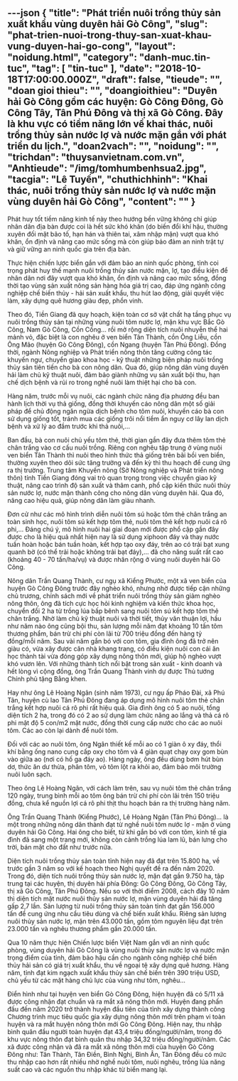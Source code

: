 ---json
{
    "title": "Phát triển nuôi trồng thủy sản xuất khẩu vùng duyên hải Gò Công",
    "slug": "phat-trien-nuoi-trong-thuy-san-xuat-khau-vung-duyen-hai-go-cong",
    "layout": "noidung.html",
    "category": "danh-muc.tin-tuc",
    "tag": [
        "tin-tuc"
    ],
    "date": "2018-10-18T17:00:00.000Z",
    "draft": false,
    "tieude": "",
    "doan gioi thieu": "",
    "doangioithieu": "Duyên hải Gò Công gồm các huyện: Gò Công Đông, Gò Công Tây, Tân Phú Đông và thị xã Gò Công. Đây là khu vực có tiềm năng lớn về khai thác, nuôi trồng thủy sản nước lợ và nước mặn gắn với phát triển du lịch.",
    "doan2vach": "",
    "noidung": "",
    "trichdan": "thuysanvietnam.com.vn",
    "Anhtieude": "/img/tomhumbenhsua2.jpg",
    "tacgia": "Lê Tuyến",
    "chuthichhinh": "Khai thác, nuôi trồng thủy sản nước lợ và nước mặn vùng duyên hải Gò Công",
    "__content__": ""
}
---
<p>Ph&aacute;t huy tốt tiềm năng kinh tế n&agrave;y theo hướng bền vững kh&ocirc;ng chỉ gi&uacute;p nh&acirc;n d&acirc;n địa b&agrave;n được coi l&agrave; hết sức kh&oacute; khăn (do biến đổi kh&iacute; hậu, thường xuy&ecirc;n đối mặt b&atilde;o tố, hạn h&aacute;n v&agrave; thi&ecirc;n tai, x&acirc;m nhập mặn) vượt qua kh&oacute; khăn, ổn định v&agrave; n&acirc;ng cao mức sống m&agrave; c&ograve;n gi&uacute;p bảo đảm an ninh trật tự v&agrave; giữ vững an ninh quốc gia tr&ecirc;n địa b&agrave;n.</p>

<p>Thực hiện chiến lược biển gắn với đảm bảo an ninh quốc ph&ograve;ng, tỉnh coi trọng ph&aacute;t huy thế mạnh nu&ocirc;i trồng thủy sản nước mặn, lợ, tạo điều kiện để nh&acirc;n d&acirc;n nơi đ&acirc;y vượt qua kh&oacute; khăn, ổn định v&agrave; n&acirc;ng cao mức sống, đồng thời tạo v&ugrave;ng sản xuất n&ocirc;ng sản h&agrave;ng h&oacute;a gi&aacute; trị cao, đ&aacute;p ứng ng&agrave;nh c&ocirc;ng nghiệp chế biến thủy - hải sản xuất khẩu, thu h&uacute;t lao động, giải quyết việc l&agrave;m, x&acirc;y dựng qu&ecirc; hương gi&agrave;u đẹp, phồn vinh.</p>

<p>Theo đ&oacute;, Tiền Giang đ&atilde; quy hoạch, kiện to&agrave;n cơ sở vật chất hạ tầng phục vụ nu&ocirc;i trồng thủy sản tại những v&ugrave;ng nu&ocirc;i t&ocirc;m nước lợ, mặn khu vực Bắc G&ograve; C&ocirc;ng, Nam G&ograve; C&ocirc;ng, Cồn Cống... rồi mở rộng diện t&iacute;ch nu&ocirc;i nhuyễn thể hai mảnh vỏ,&nbsp;đặc biệt l&agrave; con ngh&ecirc;u ở ven biển T&acirc;n Th&agrave;nh, cồn &Ocirc;ng Liễu, cồn &Ocirc;ng M&atilde;o (huyện G&ograve; C&ocirc;ng Đ&ocirc;ng), cồn Ngang (huyện T&acirc;n Ph&uacute; Đ&ocirc;ng). Đồng thời, ng&agrave;nh N&ocirc;ng nghiệp v&agrave; Ph&aacute;t triển n&ocirc;ng th&ocirc;n tăng cường c&ocirc;ng t&aacute;c khuyến ngư, chuyển giao khoa học - kỹ thuật những biện ph&aacute;p nu&ocirc;i trồng thủy sản ti&ecirc;n tiến cho b&agrave; con n&ocirc;ng d&acirc;n. Qua đ&oacute;, gi&uacute;p n&ocirc;ng d&acirc;n v&ugrave;ng duy&ecirc;n hải l&agrave;m chủ kỹ thuật nu&ocirc;i, đảm bảo gi&agrave;nh những vụ sản xuất bội thu, hạn chế dịch bệnh v&agrave; rủi ro trong nghề nu&ocirc;i&nbsp;l&agrave;m thiệt hại cho b&agrave; con.</p>

<p>H&agrave;ng năm, trước mỗi vụ nu&ocirc;i, c&aacute;c ng&agrave;nh chức năng địa phương đều ban h&agrave;nh lịch thời vụ thả giống, đồng thời khuyến c&aacute;o n&ocirc;ng d&acirc;n một số giải ph&aacute;p để chủ động ngăn ngừa dịch bệnh cho t&ocirc;m nu&ocirc;i, khuyến c&aacute;o b&agrave; con sử dụng giống tốt, tr&aacute;nh mua c&aacute;c giống tr&ocirc;i nổi tiềm ẩn nguy cơ l&acirc;y lan dịch bệnh v&agrave; xử l&yacute; ao đầm trước khi thả nu&ocirc;i,...</p>

<p>Ban đầu, b&agrave; con nu&ocirc;i chủ yếu t&ocirc;m thẻ, thời gian&nbsp;gần đ&acirc;y đưa th&ecirc;m t&ocirc;m thẻ ch&acirc;n trắng v&agrave;o cơ cấu nu&ocirc;i trồng. Ri&ecirc;ng con ngh&ecirc;u tập trung ở v&ugrave;ng nu&ocirc;i ven biển T&acirc;n Th&agrave;nh th&igrave; nu&ocirc;i theo h&igrave;nh thức thả giống tr&ecirc;n b&atilde;i bồi ven biển, thường xuy&ecirc;n&nbsp;theo d&otilde;i sức tăng trưởng v&agrave; đến kỳ th&igrave;&nbsp;thu hoạch&nbsp;để&nbsp;cung ứng ra&nbsp;thị trường. Trung t&acirc;m Khuyến n&ocirc;ng (Sở N&ocirc;ng nghiệp v&agrave; Ph&aacute;t triển n&ocirc;ng th&ocirc;n) tỉnh Tiền Giang đ&oacute;ng vai tr&ograve; quan trọng trong việc chuyển giao kỹ thuật, n&acirc;ng cao tr&igrave;nh độ sản xuất v&agrave; th&acirc;m canh, phổ cập kiến thức nu&ocirc;i thủy sản nước lợ, nước mặn th&agrave;nh c&ocirc;ng cho n&ocirc;ng d&acirc;n v&ugrave;ng duy&ecirc;n hải. Qua đ&oacute;, n&acirc;ng cao hiệu quả, gi&uacute;p n&ocirc;ng d&acirc;n l&agrave;m gi&agrave;u nhanh.</p>

<p>Đơn cử như c&aacute;c m&ocirc; h&igrave;nh tr&igrave;nh diễn nu&ocirc;i t&ocirc;m s&uacute; hoặc t&ocirc;m thẻ ch&acirc;n trắng an to&agrave;n sinh học, nu&ocirc;i t&ocirc;m s&uacute; kết hợp t&ocirc;m thẻ, nu&ocirc;i t&ocirc;m thẻ kết hợp nu&ocirc;i c&aacute; r&ocirc; phi,... Đ&aacute;ng ch&uacute; &yacute;, m&ocirc; h&igrave;nh nu&ocirc;i hai giai đoạn mới được phổ cập gần đ&acirc;y được cho l&agrave; hiệu quả nhất hiện nay l&agrave; sử dụng xiphoon đ&aacute;y v&agrave; thay nước tuần ho&agrave;n hoặc b&aacute;n tuần ho&agrave;n, kết hợp tạo oxy đ&aacute;y, tr&ecirc;n ao c&oacute; trải bạt xung quanh bờ (c&oacute; thể trải hoặc kh&ocirc;ng trải bạt đ&aacute;y),... đ&atilde; cho năng suất rất cao (khoảng 40 - 70 tấn/ha/vụ) v&agrave; được nh&acirc;n rộng ở v&ugrave;ng nu&ocirc;i duy&ecirc;n hải G&ograve; C&ocirc;ng.</p>

<p>N&ocirc;ng d&acirc;n Trần Quang Th&agrave;nh, cư ngụ x&atilde; Kiểng Phước, một x&atilde; ven biển của huyện G&ograve; C&ocirc;ng Đ&ocirc;ng trước đ&acirc;y ngh&egrave;o kh&oacute;, nhưng nhờ được tiếp cận những chủ trương, ch&iacute;nh s&aacute;ch mới về ph&aacute;t triển nu&ocirc;i trồng thủy sản giảm ngh&egrave;o n&ocirc;ng th&ocirc;n, &ocirc;ng đ&atilde; t&iacute;ch cực học hỏi kinh nghiệm v&agrave; kiến thức khoa học, chuyển đổi 2 ha từ trồng l&uacute;a bấp b&ecirc;nh sang nu&ocirc;i t&ocirc;m s&uacute; kết hợp t&ocirc;m thẻ ch&acirc;n trắng. Nhờ l&agrave;m chủ kỹ thuật nu&ocirc;i v&agrave; thời tiết, thủy văn thuận lợi, hầu như năm n&agrave;o &ocirc;ng cũng bội thu, sản lượng mỗi năm đạt khoảng 10 tấn t&ocirc;m thương phẩm, b&aacute;n trừ chi ph&iacute; c&ograve;n l&atilde;i từ 700 triệu đồng đến h&agrave;ng tỷ đồng/mỗi năm. Sau v&agrave;i năm gắn b&oacute; với con t&ocirc;m, gia đ&igrave;nh &ocirc;ng đ&atilde; trở n&ecirc;n gi&agrave;u c&oacute;, vừa x&acirc;y&nbsp;được căn nh&agrave; khang trang, c&oacute; điều kiện nu&ocirc;i con c&aacute;i ăn học th&agrave;nh t&agrave;i vừa đ&oacute;ng g&oacute;p x&acirc;y dựng n&ocirc;ng th&ocirc;n mới, gi&uacute;p hộ ngh&egrave;o vượt kh&oacute; vươn l&ecirc;n. Với những th&agrave;nh t&iacute;ch nổi bật trong sản xuất&nbsp;- kinh doanh v&agrave; hết l&ograve;ng v&igrave; cộng đồng, &ocirc;ng Trần Quang Th&agrave;nh vinh dự được Thủ tướng Ch&iacute;nh phủ tặng Bằng khen.</p>

<p>Hay như &ocirc;ng L&ecirc; Ho&agrave;ng Ng&acirc;n (sinh năm 1973), cư ngụ ấp Ph&aacute;o Đ&agrave;i, x&atilde; Ph&uacute; T&acirc;n, huyện c&ugrave; lao T&acirc;n Ph&uacute; Đ&ocirc;ng đang &aacute;p dụng m&ocirc; h&igrave;nh nu&ocirc;i t&ocirc;m thẻ ch&acirc;n trắng kết hợp nu&ocirc;i c&aacute; r&ocirc; phi rất hiệu quả. Gia đ&igrave;nh &ocirc;ng c&oacute; 5 ao nu&ocirc;i, tổng diện t&iacute;ch 2 ha, trong đ&oacute; c&oacute; 2 ao sử dụng l&agrave;m chức năng ao lắng v&agrave; thả c&aacute; r&ocirc; phi mật độ 5 con/m2&nbsp;mặt nước, đồng thời cung cấp nước cho c&aacute;c ao nu&ocirc;i t&ocirc;m. C&aacute;c ao c&ograve;n lại d&agrave;nh để nu&ocirc;i t&ocirc;m.</p>

<p>Đối với c&aacute;c ao nu&ocirc;i t&ocirc;m, &ocirc;ng Ng&acirc;n thiết kế mỗi ao c&oacute; 1 gi&agrave;n &ocirc; xy đ&aacute;y, thổi kh&iacute; bằng ống nano cung cấp oxy cho t&ocirc;m v&agrave; 4 gi&agrave;n quạt chạy oxy gom b&ugrave;n v&agrave;o giữa ao (nơi c&oacute; hố ga đ&aacute;y ao). H&agrave;ng ng&agrave;y, &ocirc;ng đều d&ugrave;ng bơm h&uacute;t b&ugrave;n dơ, thức ăn dư thừa, ph&acirc;n t&ocirc;m, vỏ t&ocirc;m lột ra khỏi ao, đảm bảo m&ocirc;i trường nu&ocirc;i lu&ocirc;n sạch.</p>

<p>Theo &ocirc;ng L&ecirc; Ho&agrave;ng Ng&acirc;n, với c&aacute;ch l&agrave;m tr&ecirc;n, sau vụ nu&ocirc;i t&ocirc;m thẻ ch&acirc;n trắng 120 ng&agrave;y, trung b&igrave;nh mỗi ao t&ocirc;m &ocirc;ng b&aacute;n trừ chi ph&iacute; c&ograve;n l&atilde;i tr&ecirc;n 150 triệu đồng, chưa kể nguồn lợi c&aacute; r&ocirc; phi thịt thu hoạch b&aacute;n ra thị trường h&agrave;ng năm.</p>

<p>&Ocirc;ng Trần Quang Th&agrave;nh (Kiểng Phước), L&ecirc; Ho&agrave;ng Ng&acirc;n (T&acirc;n Ph&uacute; Đ&ocirc;ng)... l&agrave; một trong những n&ocirc;ng d&acirc;n th&agrave;nh đạt từ nghề nu&ocirc;i t&ocirc;m nước lợ - mặn ở v&ugrave;ng duy&ecirc;n hải G&ograve; C&ocirc;ng. Hai &ocirc;ng cho biết, từ khi gắn b&oacute; với con t&ocirc;m, kinh tế gia đ&igrave;nh đ&atilde; sang một trang mới, kh&ocirc;ng c&ograve;n cảnh trồng l&uacute;a lam lũ, b&aacute;n lưng cho trời, b&aacute;n mặt cho đất như trước nữa.</p>

<p>Diện t&iacute;ch nu&ocirc;i trồng thủy sản to&agrave;n tỉnh hiện nay đ&atilde; đạt tr&ecirc;n 15.800 ha, về trước gần 3 năm so với kế hoạch theo Nghị quyết đề ra đến năm 2020. Trong đ&oacute;, diện t&iacute;ch nu&ocirc;i trồng thủy sản nước lợ, mặn đạt gần 9.750 ha, tập trung tại c&aacute;c huyện, thị duy&ecirc;n hải ph&iacute;a Đ&ocirc;ng: G&ograve; C&ocirc;ng Đ&ocirc;ng, G&ograve; C&ocirc;ng T&acirc;y, thị x&atilde; G&ograve; C&ocirc;ng, T&acirc;n Ph&uacute; Đ&ocirc;ng. Nếu so với thời điểm 2008, c&aacute;ch đ&acirc;y 10 năm th&igrave; diện t&iacute;ch mặt nước nu&ocirc;i thủy sản nước lợ, mặn v&ugrave;ng duy&ecirc;n hải đ&atilde; tăng gấp 2,7 lần. Sản lượng từ nu&ocirc;i trồng thủy sản to&agrave;n tỉnh đạt gần 156.000 tấn&nbsp;để&nbsp;cung ứng nhu cầu ti&ecirc;u d&ugrave;ng v&agrave; chế biến xuất khẩu. Ri&ecirc;ng&nbsp;sản lượng nu&ocirc;i thủy sản nước lợ, mặn tr&ecirc;n 43.000 tấn, gồm t&ocirc;m nguy&ecirc;n liệu đạt tr&ecirc;n 23.000 tấn v&agrave; ngh&ecirc;u thương phẩm gần 20.000 tấn.</p>

<p>Qua 10 năm thực hiện Chiến lược biển Việt Nam gắn với an ninh quốc ph&ograve;ng, v&ugrave;ng duy&ecirc;n hải G&ograve; C&ocirc;ng l&agrave; v&ugrave;ng nu&ocirc;i thủy sản nước lợ v&agrave; nước mặn trọng điểm của tỉnh, đảm bảo hậu cần cho ng&agrave;nh c&ocirc;ng nghiệp chế biến thủy hải sản c&oacute; gi&aacute; trị xuất khẩu, thu về ngoại tệ x&acirc;y dựng qu&ecirc; hương. H&agrave;ng năm, tỉnh đạt kim ngạch xuất khẩu thủy sản chế biến tr&ecirc;n 390 triệu USD, chủ yếu từ c&aacute;c mặt h&agrave;ng chủ lực của v&ugrave;ng như t&ocirc;m, ngh&ecirc;u...</p>

<p>Điển h&igrave;nh như tại huyện ven biển G&ograve; C&ocirc;ng Đ&ocirc;ng,&nbsp;hiện huyện đ&atilde; c&oacute; 5/11 x&atilde; được c&ocirc;ng nhận đạt chuẩn v&agrave; ra mắt x&atilde; n&ocirc;ng th&ocirc;n mới. Huyện đang phấn đấu đến năm 2020 trở th&agrave;nh huyện đầu ti&ecirc;n của tỉnh x&acirc;y dựng th&agrave;nh c&ocirc;ng Chương tr&igrave;nh mục ti&ecirc;u quốc gia x&acirc;y dựng n&ocirc;ng th&ocirc;n mới tr&ecirc;n phạm vi to&agrave;n huyện v&agrave; ra mắt huyện n&ocirc;ng th&ocirc;n mới G&ograve; C&ocirc;ng Đ&ocirc;ng. Hiện nay, thu nhập b&igrave;nh qu&acirc;n đầu người to&agrave;n huyện đạt 43,4&nbsp;triệu đồng/người/năm, trong đ&oacute; khu vực n&ocirc;ng th&ocirc;n đạt b&igrave;nh qu&acirc;n thu nhập 34,32 triệu đồng/người/năm. C&aacute;c x&atilde; được c&ocirc;ng nhận v&agrave; đ&atilde; ra mắt x&atilde; n&ocirc;ng th&ocirc;n mới của huyện G&ograve; C&ocirc;ng Đ&ocirc;ng như: T&acirc;n Th&agrave;nh, T&acirc;n Điền, B&igrave;nh Nghị, B&igrave;nh &Acirc;n, T&acirc;n Đ&ocirc;ng đều c&oacute; mức thu nhập cao hơn rất nhiều nhờ nghề nu&ocirc;i t&ocirc;m, nu&ocirc;i ngh&ecirc;u, trồng l&uacute;a năng suất cao v&agrave; c&aacute;c nguồn thu nhập kh&aacute;c từ biển mang lại.</p>
